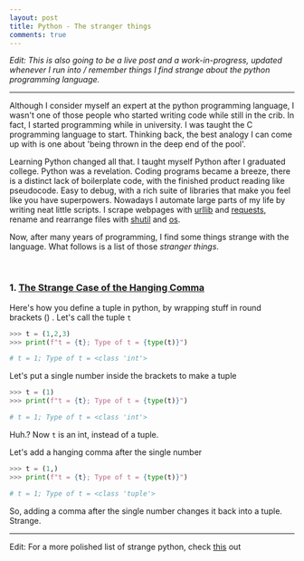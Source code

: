 ```yaml
---
layout: post
title: Python - The stranger things
comments: true
---
```


*Edit: This is also going to be a live post and a work-in-progress, updated whenever I run into / remember things I find strange about the python programming language.*

---

Although I consider myself an expert at the python programming language, I wasn't one of those people who started writing code while still in the crib. In fact, I started programming while in university. I was taught the C programming language to start. Thinking back, the best analogy I can come up with is one about 'being thrown in the deep end of the pool'. 

Learning Python changed all that. I taught myself Python after I graduated college. Python was a revelation. Coding programs became a breeze, there is a distinct lack of boilerplate code, with the finished product reading like pseudocode. Easy to debug, with a rich suite of libraries that make you feel like you have superpowers. Nowadays I automate large parts of my life by writing neat little scripts. I scrape webpages with [urllib](https://docs.python.org/3.7/library/urllib.html#module-urllib) and [requests](https://requests.readthedocs.io/en/master/), rename and rearrange files with [shutil](https://docs.python.org/3/library/shutil.html) and [os](https://docs.python.org/3/library/os.html?highlight=os#module-os).

Now, after many years of programming, I find some things strange with the language. What follows is a list of those *stranger things*.


&nbsp;

### 1. <ins>The Strange Case of the Hanging Comma</ins>

Here's how you define a tuple in python, by wrapping stuff in round brackets () . Let's call the tuple `t`


```python
>>> t = (1,2,3)
>>> print(f"t = {t}; Type of t = {type(t)}") 

# t = 1; Type of t = <class 'int'>
```

Let's put a single number inside the brackets to make a tuple


```python
>>> t = (1)
>>> print(f"t = {t}; Type of t = {type(t)}") 

# t = 1; Type of t = <class 'int'>
```

Huh.? Now `t` is an int, instead of a tuple.

Let's add a hanging comma after the single number


```python
>>> t = (1,)
>>> print(f"t = {t}; Type of t = {type(t)}") 

# t = 1; Type of t = <class 'tuple'>
```

So, adding a comma after the single number changes it back into a tuple. Strange.


---
Edit: For a more polished list of strange python, check [this](https://github.com/satwikkansal/wtfpython) out 
